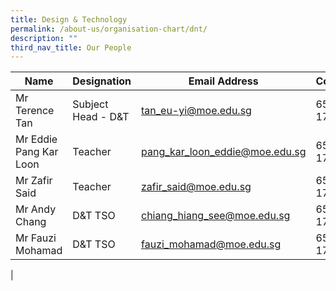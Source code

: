 ```yaml
---
title: Design & Technology
permalink: /about-us/organisation-chart/dnt/
description: ""
third_nav_title: Our People
---
```


| Name | Designation | Email Address | Contact |
|---|---|---|---|
| Mr Terence Tan | Subject Head - D&T | [tan_eu-yi@moe.edu.sg](mailto:tan_eu-yi@moe.edu.sg) | 65938-172 |
| Mr Eddie Pang Kar Loon | Teacher | [pang_kar_loon_eddie@moe.edu.sg](mailto:pang_kar_loon_eddie@moe.edu.sg) | 65938-172 |
| Mr Zafir Said | Teacher | [zafir_said@moe.edu.sg](mailto:zafir_said@moe.edu.sg) | 65938-172 |
| Mr Andy Chang | D&T TSO | [chiang_hiang_see@moe.edu.sg](mailto:chiang_hiang_see@moe.edu.sg) | 65938-172 |
| Mr Fauzi Mohamad | D&T TSO | [fauzi_mohamad@moe.edu.sg](mailto:fauzi_mohamad@moe.edu.sg) | 65938-172 |
|